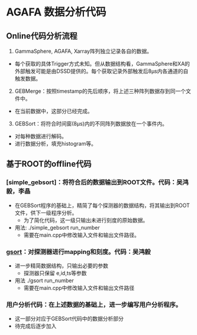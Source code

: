 
# AGAFA 数据分析代码

## Online代码分析流程

1. GammaSphere, AGAFA, Xarray阵列独立记录各自的数据。
  - 每个获取的具体Trigger方式未知。但从数据结构看，GammaSphere和XA的外部触发可能是由DSSD提供的。每个获取记录外部触发后8μs内各通道的自触发数据。 

2. GEBMerge：按照timestamp的先后顺序，将上述三种阵列数据存到同一个文件中。
  - 在当前数据中，这部分已经完成。
3. GEBSort：将符合时间窗(8μs)内的不同阵列数据放在一个事件内。
  - 对每种数据进行解码。
  - 进行数据分析，填充histogram等。

## 基于ROOT的offline代码

### [simple_gebsort]：将符合后的数据输出到ROOT文件。代码：吴鸿毅，李晶
 - 在GEBSort程序的基础上，精简了每个探测器的数据结构，将其输出到ROOT文件，供下一级程序分析。
   - 为了简化代码，这一级只输出未进行刻度的原始数据。
 - 用法: ./simple_gebsort run_number
   - 需要在main.cpp中修改输入文件和输出文件路径。
  
  ### [gsort](https://github.com/zhihuanli/gsmfma372)：对探测器进行mapping和刻度。代码：吴鸿毅
  - 进一步精简数据结构，只输出必要的参数
    - 探测器只保留 e,id,ts等参数
  - 用法 ./gsort run_number
    - 需要在main.cpp中修改输入文件和输出文件路径
   
### 用户分析代码：在上述数据的基础上，进一步编写用户分析程序。
   - 这一部分对应于GEBSort代码中的数据分析部分
   - 待完成后逐步加入
